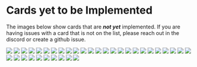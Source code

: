 # Cards yet to be Implemented
The images below show cards that are _**not yet**_ implemented. If you are having issues with a card that is not on the list, please reach out in the discord or create a github issue.

![](./0474909987.webp)
![](./1086021299.webp)
![](./1368144544.webp)
![](./1386874723.webp)
![](./1503633301.webp)
![](./1810342362.webp)
![](./2750823386.webp)
![](./3010720738.webp)
![](./3086868510.webp)
![](./3399023235.webp)
![](./3468546373.webp)
![](./3671559022.webp)
![](./3952758746.webp)
![](./4002861992.webp)
![](./4663781580.webp)
![](./5576996578.webp)
![](./5896817672.webp)
![](./6117103324.webp)
![](./6151970296.webp)
![](./6420322033.webp)
![](./6425029011.webp)
![](./6452159858.webp)
![](./6775521270.webp)
![](./6911505367.webp)
![](./7204838421.webp)
![](./7270736993.webp)
![](./7718080954.webp)
![](./8080818347.webp)
![](./8095362491.webp)
![](./8576088385.webp)
![](./8709191884.webp)
![](./9734237871.webp)
![](./9752523457.webp)
![](./9999079491.webp)
![](./c9ff9863d7.webp)